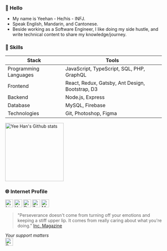 ### 👋 Hello 

- My name is Yeehan - He/his - INFJ.
- Speak English, Mandarin, and Cantonese.
- Beside working as a Software Engineer, I like doing my side hustle, and write technical content to share my knowledge/journey.

### 🍳 Skills

<div>
  <table>
    <thead>
      <tr><th> Stack <th> Tools
    </thead>
    <tbody>
      <tr> <td> Programming Languages <td> JavaScript, TypeScript, SQL, PHP, GraphQL
      <tr> <td> Frontend <td> React, Redux, Gatsby, Ant Design, Bootstrap, D3
      <tr> <td> Backend <td> Node.js, Express
      <tr> <td> Database <td> MySQL, Firebase
      <tr> <td> Technologies <td> Git, Photoshop, Figma
  </table>
</div>

<div>
  <a href="https://github.com/cyeehan/cyeehan">
    <img src="https://my-stats-dxc5zyis5.vercel.app/api?username=cyeehan&show_icons=true&theme=default&count_private=true&include_all_commits=true&hide=issues" alt="Yee Han's Github stats" height="188" />
  </a>
</div>

### 🌐 Internet Profile

<!-- 1. LinkedIn -->
<!-- 2. Hashnode -->
<!-- 3. Dev.to -->
<!-- 4. Twitter -->
<!-- 5. More -->
<a href="https://www.linkedin.com/in/cyeehan/"><img alt="LinkedIn" src="https://img.shields.io/badge/-LinkedIn-0A66C2?&style=flat-square&&logo=linkedin&logoColor=white" height="25" /></a>
<a href="https://hashnode.com/@cyeehan"><img alt="Hashnode" src="https://img.shields.io/badge/-Hashnode-2962FF?&style=flat-square&&logo=hashnode&logoColor=white" height="25" /></a>
<a href="https://dev.to/cyeehan"><img alt="Dev.to" src="https://img.shields.io/badge/-Dev.to-0A0A0A?&style=flat-square&&logo=dev.to&logoColor=white" height="25" /></a>
<a href="https://twitter.com/cyeehannn"><img alt="Twitter" src="https://img.shields.io/badge/-Twitter-1DA1F2?&style=flat-square&&logo=twitter&logoColor=white" height="25" /></a>
<a href="https://www.google.com/search?q=yee+han+chung"><img alt="More" src="https://img.shields.io/badge/-More-DB4437?&style=flat-square&&logo=google&logoColor=white" height="25" /></a>

> "Perseverance doesn't come from turning off your emotions and keeping a stiff upper lip. It comes from really caring about what you're doing." [Inc. Magazine](https://www.inc.com/jessica-stillman/leadership-tips-stress-burnout-health-care.html)

<!-- Buy me a coffee -->
*Your support matters* <br/>
<a href="https://www.buymeacoffee.com/cyeehan"><img alt="Buy Me a Coffee" src="https://img.shields.io/badge/-Buy%20Me%20A%20Coffee-ffdd00?&style=flat-square&&logo=buy%20me%20a%20coffee&logoColor=black" height="25" /></a>
